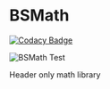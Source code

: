 # BSMath

[![Codacy Badge](https://api.codacy.com/project/badge/Grade/04aed99409084990ace3b44187b2efd5)](https://app.codacy.com/manual/blAs1N/BSMath?utm_source=github.com&utm_medium=referral&utm_content=blAs1N/BSMath&utm_campaign=Badge_Grade_Settings)

![BSMath Test](https://github.com/blAs1N/BSMath/workflows/BSMath%20Test/badge.svg)

Header only math library
